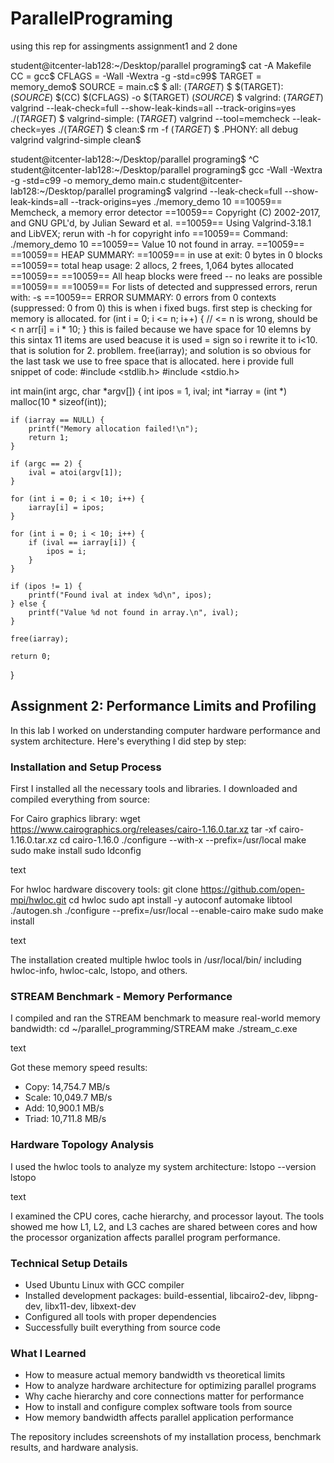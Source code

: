 
# ParallelPrograming
using this rep for assingments
assignment1 and 2 done 

student@itcenter-lab128:~/Desktop/parallel programing$ cat -A Makefile
CC = gcc$
CFLAGS = -Wall -Wextra -g -std=c99$
TARGET = memory_demo$
SOURCE = main.c$
$
all: $(TARGET)$
$
$(TARGET): $(SOURCE)$
    $(CC) $(CFLAGS) -o $(TARGET) $(SOURCE)$
$
valgrind: $(TARGET)$
    valgrind --leak-check=full --show-leak-kinds=all --track-origins=yes ./$(TARGET)$
$
valgrind-simple: $(TARGET)$
    valgrind --tool=memcheck --leak-check=yes ./$(TARGET)$
$
clean:$
    rm -f $(TARGET)$
$
.PHONY: all debug valgrind valgrind-simple clean$

student@itcenter-lab128:~/Desktop/parallel programing$ ^C
student@itcenter-lab128:~/Desktop/parallel programing$ gcc -Wall -Wextra -g -std=c99 -o memory_demo main.c
student@itcenter-lab128:~/Desktop/parallel programing$ valgrind --leak-check=full --show-leak-kinds=all --track-origins=yes ./memory_demo 10
==10059== Memcheck, a memory error detector
==10059== Copyright (C) 2002-2017, and GNU GPL'd, by Julian Seward et al.
==10059== Using Valgrind-3.18.1 and LibVEX; rerun with -h for copyright info
==10059== Command: ./memory_demo 10
==10059== 
Value 10 not found in array.
==10059== 
==10059== HEAP SUMMARY:
==10059==     in use at exit: 0 bytes in 0 blocks
==10059==   total heap usage: 2 allocs, 2 frees, 1,064 bytes allocated
==10059== 
==10059== All heap blocks were freed -- no leaks are possible
==10059== 
==10059== For lists of detected and suppressed errors, rerun with: -s
==10059== ERROR SUMMARY: 0 errors from 0 contexts (suppressed: 0 from 0) this is when i fixed bugs.
first step is checking for memory is allocated.  for (int i = 0; i <= n; i++) {   // <= n is wrong, should be < n
        arr[i] = i * 10;
    }
this is failed because we have space for 10 elemns by this sintax 11 items are used beacuse it is used = sign so i rewrite it to i<10. that is solution for 2. probllem. 
    free(iarray);
     and solution is so obvious for the last task we use to free space that is allocated. here i provide full snippet of code:
     #include <stdlib.h>
#include <stdio.h>

int main(int argc, char *argv[]) {
    int ipos = 1, ival;
    int *iarray = (int *) malloc(10 * sizeof(int));
    
    if (iarray == NULL) {
        printf("Memory allocation failed!\n");
        return 1;
    }
    
    if (argc == 2) {
        ival = atoi(argv[1]);
    }

    for (int i = 0; i < 10; i++) {
        iarray[i] = ipos;
    }

    for (int i = 0; i < 10; i++) {
        if (ival == iarray[i]) {
            ipos = i;
        }
    }

    if (ipos != 1) {
        printf("Found ival at index %d\n", ipos);
    } else {
        printf("Value %d not found in array.\n", ival);
    }

    free(iarray);
    
    return 0;
}
## Assignment 2: Performance Limits and Profiling

In this lab I worked on understanding computer hardware performance and system architecture. Here's everything I did step by step:

### Installation and Setup Process

First I installed all the necessary tools and libraries. I downloaded and compiled everything from source:

For Cairo graphics library:
wget https://www.cairographics.org/releases/cairo-1.16.0.tar.xz
tar -xf cairo-1.16.0.tar.xz
cd cairo-1.16.0
./configure --with-x --prefix=/usr/local
make
sudo make install
sudo ldconfig

text

For hwloc hardware discovery tools:
git clone https://github.com/open-mpi/hwloc.git
cd hwloc
sudo apt install -y autoconf automake libtool
./autogen.sh
./configure --prefix=/usr/local --enable-cairo
make
sudo make install

text

The installation created multiple hwloc tools in /usr/local/bin/ including hwloc-info, hwloc-calc, lstopo, and others.

### STREAM Benchmark - Memory Performance

I compiled and ran the STREAM benchmark to measure real-world memory bandwidth:
cd ~/parallel_programming/STREAM
make
./stream_c.exe

text

Got these memory speed results:
- Copy: 14,754.7 MB/s
- Scale: 10,049.7 MB/s
- Add: 10,900.1 MB/s
- Triad: 10,711.8 MB/s

### Hardware Topology Analysis

I used the hwloc tools to analyze my system architecture:
lstopo --version
lstopo

text

I examined the CPU cores, cache hierarchy, and processor layout. The tools showed me how L1, L2, and L3 caches are shared between cores and how the processor organization affects parallel program performance.

### Technical Setup Details
- Used Ubuntu Linux with GCC compiler
- Installed development packages: build-essential, libcairo2-dev, libpng-dev, libx11-dev, libxext-dev
- Configured all tools with proper dependencies
- Successfully built everything from source code

### What I Learned
- How to measure actual memory bandwidth vs theoretical limits
- How to analyze hardware architecture for optimizing parallel programs
- Why cache hierarchy and core connections matter for performance
- How to install and configure complex software tools from source
- How memory bandwidth affects parallel application performance

The repository includes screenshots of my installation process, benchmark results, and hardware analysis.
